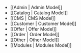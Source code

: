 - [[Admin | Admin Model]]
- [[Catalog | Catalog Model]]
- [[CMS | CMS Model]]
- [[Customer | Customer Model]]
- [[Offer | Offer Model]]
- [[Order | Order Model]]
- [[Other | Other Model]]
- [[Modules | Modules Model]]
